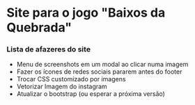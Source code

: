 # Site para o jogo "Baixos da Quebrada"

### Lista de afazeres do site
- Menu de screenshots em um modal ao clicar numa imagem
- Fazer os ícones de redes sociais pararem antes do footer
- Trocar CSS customizado por imagens
- Vetorizar Imagem do instagram
- Atualizar o bootstrap (ou esperar a próxima versão)